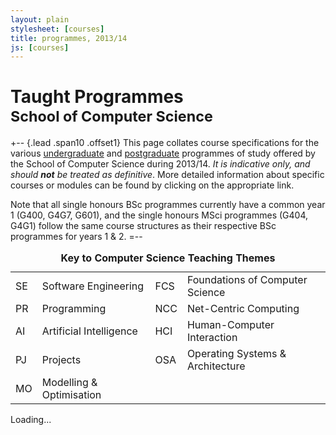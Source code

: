 ```yaml
---
layout: plain
stylesheet: [courses]
title: programmes, 2013/14
js: [courses]
---
```


# Taught Programmes<br /><small>School of Computer Science</small>

+-- {.lead .span10 .offset1} 
This page collates course specifications for the various [undergraduate](./ugt.html) and [postgraduate](./pgt.html) programmes of study offered by the School of Computer Science during 2013/14. _It is indicative only, and should **not** be treated as definitive_. More detailed information about specific courses or modules can be found by clicking on the appropriate link. 

Note that all single honours BSc programmes currently have a common year 1 (G400, G4G7, G601), and the single honours MSci programmes (G404, G4G1) follow the same course structures as their respective BSc programmes for years 1 & 2.
=--

<div class="offset1 span10">
  <small class="muted">
     <table class="table table-condensed table-striped">
      <caption class="lead">
        <strong>
          Key to Computer Science Teaching Themes
        </strong>
      </caption>
      <tbody>
        <tr>
          <td><span class="badge red">SE</span></td>
          <td>Software Engineering</td>
          <td><span class="badge blue">FCS</span></td>
          <td>Foundations of Computer Science</td>
        </tr>
        <tr>
          <td><span class="badge purple">PR</span></td>
          <td>Programming</td>
          <td><span class="badge orange">NCC</span></td>
          <td>Net-Centric Computing</td>
        </tr>
        <tr>
          <td><span class="badge green">AI</span></td>
          <td>Artificial Intelligence</td>
          <td><span class="badge pink">HCI</span></td>
          <td>Human-Computer Interaction</td>
        </tr>
        <tr>
          <td><span class="badge brown">PJ</span></td>
          <td>Projects</td>
          <td><span class="badge teal">OSA</span></td>
          <td>Operating Systems &amp; Architecture</td>
       </tr>
        <tr>
          <td><span class="badge grey">MO</span></td>
          <td>Modelling &amp; Optimisation</td>
        </tr>
      </tbody>
    </table>
 </small>
</div>


<div class="clearfix"> </div>


<div id="courses">
  Loading...
</div>


<script type="text/javascript">
  $(window).load(function () {
    window.courses.fetch('./courses.json').render("#courses");
  });
</script>
